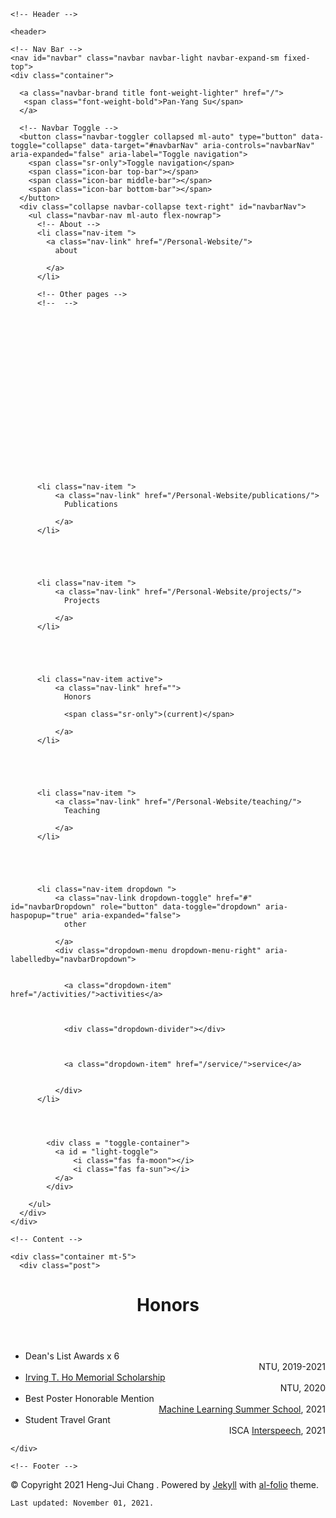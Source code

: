 

<html>

  <head>
    <meta charset="utf-8">
<meta name="viewport" content="width=device-width, initial-scale=1, shrink-to-fit=no">
<meta http-equiv="X-UA-Compatible" content="IE=edge">

<title>

  Pan-Yang Su  


  | Honors

</title>
<meta name="description" content="A simple, whitespace theme for academics. Based on [*folio](https://github.com/bogoli/-folio) design.
">

<!-- Open Graph -->


<!-- Bootstrap & MDB -->
<link href="https://stackpath.bootstrapcdn.com/bootstrap/4.5.2/css/bootstrap.min.css" rel="stylesheet" integrity="sha512-MoRNloxbStBcD8z3M/2BmnT+rg4IsMxPkXaGh2zD6LGNNFE80W3onsAhRcMAMrSoyWL9xD7Ert0men7vR8LUZg==" crossorigin="anonymous">
<link rel="stylesheet" href="https://cdnjs.cloudflare.com/ajax/libs/mdbootstrap/4.19.1/css/mdb.min.css" integrity="sha512-RO38pBRxYH3SoOprtPTD86JFOclM51/XTIdEPh5j8sj4tp8jmQIx26twG52UaLi//hQldfrh7e51WzP9wuP32Q==" crossorigin="anonymous" />

<!-- Fonts & Icons -->
<link rel="stylesheet" href="https://cdnjs.cloudflare.com/ajax/libs/font-awesome/5.14.0/css/all.min.css"  integrity="sha512-1PKOgIY59xJ8Co8+NE6FZ+LOAZKjy+KY8iq0G4B3CyeY6wYHN3yt9PW0XpSriVlkMXe40PTKnXrLnZ9+fkDaog==" crossorigin="anonymous">
<link rel="stylesheet" href="https://cdnjs.cloudflare.com/ajax/libs/academicons/1.9.0/css/academicons.min.css" integrity="sha512-W4yqoT1+8NLkinBLBZko+dFB2ZbHsYLDdr50VElllRcNt2Q4/GSs6u71UHKxB7S6JEMCp5Ve4xjh3eGQl/HRvg==" crossorigin="anonymous">
<link rel="stylesheet" type="text/css" href="https://fonts.googleapis.com/css?family=Roboto:300,400,500,700|Roboto+Slab:100,300,400,500,700|Material+Icons">

<!-- Code Syntax Highlighting -->
<!-- <link rel="stylesheet" href="https://gitcdn.xyz/repo/jwarby/jekyll-pygments-themes/master/github.css" /> -->
<link rel="stylesheet" href="/assets/css/github.css" />

<!-- Styles -->

<link rel="icon" href="data:image/svg+xml,<svg xmlns=%22http://www.w3.org/2000/svg%22 viewBox=%220 0 100 100%22><text y=%22.9em%22 font-size=%2290%22>🧑🏻‍💻</text></svg>">

<link rel="stylesheet" href="/assets/css/main.css">
<link rel="canonical" href="/honors/">

<!-- JQuery -->
<!-- jQuery -->
<script src="https://cdnjs.cloudflare.com/ajax/libs/jquery/3.5.1/jquery.min.js" integrity="sha512-bLT0Qm9VnAYZDflyKcBaQ2gg0hSYNQrJ8RilYldYQ1FxQYoCLtUjuuRuZo+fjqhx/qtq/1itJ0C2ejDxltZVFg==" crossorigin="anonymous"></script>


<!-- Theming-->

<script src="/assets/js/theme.js"></script>
<script src="/assets/js/dark_mode.js"></script>






    
<!-- MathJax -->
<script type="text/javascript">
  window.MathJax = {
    tex: {
      tags: 'ams'
    }
  };
</script>
<script defer type="text/javascript" id="MathJax-script" src="https://cdn.jsdelivr.net/npm/mathjax@3.2.0/es5/tex-mml-chtml.js"></script>
<script defer src="https://polyfill.io/v3/polyfill.min.js?features=es6"></script>


  </head>

  <body class="fixed-top-nav ">

    <!-- Header -->

    <header>

    <!-- Nav Bar -->
    <nav id="navbar" class="navbar navbar-light navbar-expand-sm fixed-top">
    <div class="container">
      
      <a class="navbar-brand title font-weight-lighter" href="/">
       <span class="font-weight-bold">Pan-Yang Su</span>   
      </a>
      
      <!-- Navbar Toggle -->
      <button class="navbar-toggler collapsed ml-auto" type="button" data-toggle="collapse" data-target="#navbarNav" aria-controls="navbarNav" aria-expanded="false" aria-label="Toggle navigation">
        <span class="sr-only">Toggle navigation</span>
        <span class="icon-bar top-bar"></span>
        <span class="icon-bar middle-bar"></span>
        <span class="icon-bar bottom-bar"></span>
      </button>
      <div class="collapse navbar-collapse text-right" id="navbarNav">
        <ul class="navbar-nav ml-auto flex-nowrap">
          <!-- About -->
          <li class="nav-item ">
            <a class="nav-link" href="/Personal-Website/">
              about
              
            </a>
          </li>
          
          <!-- Other pages -->
          <!--  -->
          
          
          
          
          
          
          
          
          
          
          
          
          
          
          
          
          
          
          
          
          <li class="nav-item ">
              <a class="nav-link" href="/Personal-Website/publications/">
                Publications
                
              </a>
          </li>
          
          
          
          
          
          <li class="nav-item ">
              <a class="nav-link" href="/Personal-Website/projects/">
                Projects
                
              </a>
          </li>
          
          
          
          
          
          <li class="nav-item active">
              <a class="nav-link" href="">
                Honors
                
                <span class="sr-only">(current)</span>
                
              </a>
          </li>
          
          
          
          
          
          <li class="nav-item ">
              <a class="nav-link" href="/Personal-Website/teaching/">
                Teaching
                
              </a>
          </li>
          
          
          
          
          
          <li class="nav-item dropdown ">
              <a class="nav-link dropdown-toggle" href="#" id="navbarDropdown" role="button" data-toggle="dropdown" aria-haspopup="true" aria-expanded="false">
                other
                
              </a>
              <div class="dropdown-menu dropdown-menu-right" aria-labelledby="navbarDropdown">
              
              
                <a class="dropdown-item" href="/activities/">activities</a>
              
              
              
                <div class="dropdown-divider"></div>
              
              
              
                <a class="dropdown-item" href="/service/">service</a>
              
              
              </div>
          </li>
          
          
          
          
            <div class = "toggle-container">
              <a id = "light-toggle">
                  <i class="fas fa-moon"></i>
                  <i class="fas fa-sun"></i>
              </a>
            </div>
          
        </ul>
      </div>
    </div>
  </nav>

</header>


    <!-- Content -->

    <div class="container mt-5">
      <div class="post">

  <header class="post-header">
    <h1 class="post-title">Honors</h1>
    <p class="post-description"></p>
  </header>

  <article>
    <ul>

  <li>
    <div class="row">
  <div class="col-sm-6 mt-3 mt-md-0">
      Dean's List Awards x 6
  </div>
  <div class="col-sm-6 mt-3 mt-md-0" align="right">
      NTU, 2019-2021
  </div>
  </div>
  </li>
      
  <li>
    <div class="row">
  <div class="col-sm-6 mt-3 mt-md-0">
      <a href="https://irvingthofoundation.github.io/ho-fellows.htm" target="_blank" rel="noopener">Irving T. Ho Memorial Scholarship</a>
  </div>
  <div class="col-sm-6 mt-3 mt-md-0" align="right">
      NTU, 2020
  </div>
  </div>
  </li>
      
  <li>
    <div class="row">
  <div class="col-sm-6 mt-3 mt-md-0">
      Best Poster Honorable Mention
  </div>
  <div class="col-sm-6 mt-3 mt-md-0" align="right">
      <a href="http://ai.ntu.edu.tw/mlss2021/" target="_blank" rel="noopener">Machine Learning Summer School</a>, 2021
  </div>
  </div>
  </li>
      
  <li>
    <div class="row">
  <div class="col-sm-6 mt-3 mt-md-0">
      Student Travel Grant
  </div>
  <div class="col-sm-6 mt-3 mt-md-0" align="right">
      ISCA <a href="https://www.interspeech2021.org/" target="_blank" rel="noopener">Interspeech</a>, 2021
  </div>
  </div>
  </li>
</ul>



  </article>

</div>

    </div>

    <!-- Footer -->

    
<footer class="fixed-bottom">
  <div class="container mt-0">
    &copy; Copyright 2021 Heng-Jui Chang  .
    Powered by <a href="http://jekyllrb.com/" target="_blank">Jekyll</a> with <a href="https://github.com/alshedivat/al-folio">al-folio</a> theme.

    
    
    Last updated: November 01, 2021.
    
  </div>
</footer>



  </body>

  <!-- Bootsrap & MDB scripts -->
<script src="https://cdnjs.cloudflare.com/ajax/libs/popper.js/2.4.4/umd/popper.min.js" integrity="sha512-eUQ9hGdLjBjY3F41CScH3UX+4JDSI9zXeroz7hJ+RteoCaY+GP/LDoM8AO+Pt+DRFw3nXqsjh9Zsts8hnYv8/A==" crossorigin="anonymous"></script>
<script src="https://stackpath.bootstrapcdn.com/bootstrap/4.5.2/js/bootstrap.min.js" integrity="sha512-M5KW3ztuIICmVIhjSqXe01oV2bpe248gOxqmlcYrEzAvws7Pw3z6BK0iGbrwvdrUQUhi3eXgtxp5I8PDo9YfjQ==" crossorigin="anonymous"></script>
<script src="https://cdnjs.cloudflare.com/ajax/libs/mdbootstrap/4.19.1/js/mdb.min.js" integrity="sha512-Mug9KHKmroQFMLm93zGrjhibM2z2Obg9l6qFG2qKjXEXkMp/VDkI4uju9m4QKPjWSwQ6O2qzZEnJDEeCw0Blcw==" crossorigin="anonymous"></script>

  
<!-- Mansory & imagesLoaded -->
<script defer src="https://unpkg.com/masonry-layout@4/dist/masonry.pkgd.min.js"></script>
<script defer src="https://unpkg.com/imagesloaded@4/imagesloaded.pkgd.min.js"></script>
<script defer src="/assets/js/mansory.js" type="text/javascript"></script>


  


<!-- Medium Zoom JS -->
<script src="https://cdn.jsdelivr.net/npm/medium-zoom@1.0.6/dist/medium-zoom.min.js" integrity="sha256-EdPgYcPk/IIrw7FYeuJQexva49pVRZNmt3LculEr7zM=" crossorigin="anonymous"></script>
<script src="/assets/js/zoom.js"></script>


<!-- Load Common JS -->
<script src="/assets/js/common.js"></script>


</html>
